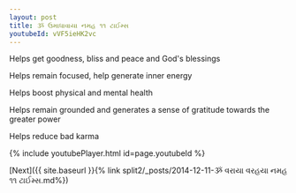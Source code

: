 ```yaml
---
layout: post
title: ૐ ઉમાધાવાયા નમહ ૧૧ ટાઈમ્સ
youtubeId: vVF5ieHK2vc
---
```

 
 
Helps get goodness, bliss and peace and God's blessings
 
Helps remain focused, help generate inner energy 
 
Helps boost physical and mental health 
 
Helps remain grounded and generates a sense of gratitude towards the greater power 
 
Helps reduce bad karma
 
 
 
 


{% include youtubePlayer.html id=page.youtubeId %}
 
[Next]({{ site.baseurl }}{% link  split2/_posts/2014-12-11-ૐ વરાયા વરહયા નમહ ૧૧ ટાઈમ્સ.md%})
 
